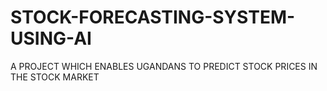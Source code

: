 # STOCK-FORECASTING-SYSTEM-USING-AI
A PROJECT WHICH ENABLES UGANDANS TO PREDICT STOCK PRICES IN THE STOCK MARKET
